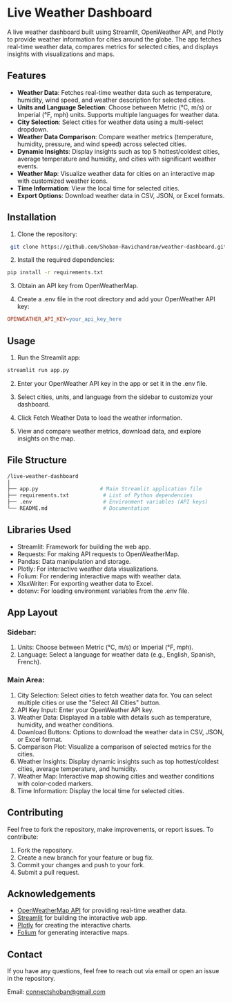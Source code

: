 # Live Weather Dashboard

A live weather dashboard built using Streamlit, OpenWeather API, and Plotly to provide weather information for cities around the globe. The app fetches real-time weather data, compares metrics for selected cities, and displays insights with visualizations and maps.

## Features

- **Weather Data**: Fetches real-time weather data such as temperature, humidity, wind speed, and weather description for selected cities.
- **Units and Language Selection**: Choose between Metric (°C, m/s) or Imperial (°F, mph) units. Supports multiple languages for weather data.
- **City Selection**: Select cities for weather data using a multi-select dropdown.
- **Weather Data Comparison**: Compare weather metrics (temperature, humidity, pressure, and wind speed) across selected cities.
- **Dynamic Insights**: Display insights such as top 5 hottest/coldest cities, average temperature and humidity, and cities with significant weather events.
- **Weather Map**: Visualize weather data for cities on an interactive map with customized weather icons.
- **Time Information**: View the local time for selected cities.
- **Export Options**: Download weather data in CSV, JSON, or Excel formats.

## Installation

1. Clone the repository:
  ```bash
   git clone https://github.com/Shoban-Ravichandran/weather-dashboard.git
  ```
2. Install the required dependencies:

  ```bash
  pip install -r requirements.txt
  ```
3. Obtain an API key from OpenWeatherMap.

4. Create a .env file in the root directory and add your OpenWeather API key:

  ```makefile
  OPENWEATHER_API_KEY=your_api_key_here
  ```
## Usage
1. Run the Streamlit app:

  ```bash
  streamlit run app.py
  ```
2. Enter your OpenWeather API key in the app or set it in the .env file.

3. Select cities, units, and language from the sidebar to customize your dashboard.

4. Click Fetch Weather Data to load the weather information.

5. View and compare weather metrics, download data, and explore insights on the map.

## File Structure
  ```bash
  /live-weather-dashboard
  │
  ├── app.py                    # Main Streamlit application file
  ├── requirements.txt           # List of Python dependencies
  ├── .env                       # Environment variables (API keys)
  └── README.md                  # Documentation
  ```
## Libraries Used

- Streamlit: Framework for building the web app.
- Requests: For making API requests to OpenWeatherMap.
- Pandas: Data manipulation and storage.
- Plotly: For interactive weather data visualizations.
- Folium: For rendering interactive maps with weather data.
- XlsxWriter: For exporting weather data to Excel.
- dotenv: For loading environment variables from the .env file.

## App Layout
### Sidebar:
1. Units: Choose between Metric (°C, m/s) or Imperial (°F, mph).
2. Language: Select a language for weather data (e.g., English, Spanish, French).

### Main Area:
1. City Selection: Select cities to fetch weather data for. You can select multiple cities or use the "Select All Cities" button.
2. API Key Input: Enter your OpenWeather API key.
3. Weather Data: Displayed in a table with details such as temperature, humidity, and weather conditions.
4. Download Buttons: Options to download the weather data in CSV, JSON, or Excel format.
5. Comparison Plot: Visualize a comparison of selected metrics for the cities.
6. Weather Insights: Display dynamic insights such as top hottest/coldest cities, average temperature, and humidity.
7. Weather Map: Interactive map showing cities and weather conditions with color-coded markers.
8. Time Information: Display the local time for selected cities.

## Contributing
Feel free to fork the repository, make improvements, or report issues. To contribute:
1. Fork the repository.
2. Create a new branch for your feature or bug fix.
3. Commit your changes and push to your fork.
4. Submit a pull request.

## Acknowledgements
- [OpenWeatherMap API](https://openweathermap.org/api) for providing real-time weather data.
- [Streamlit](https://streamlit.io/) for building the interactive web app.
- [Plotly](https://pypi.org/project/plotly/) for creating the interactive charts.
- [Folium](https://pypi.org/project/folium/) for generating interactive maps.

## Contact

If you have any questions, feel free to reach out via email or open an issue in the repository.

Email: connectshoban@gmail.com
